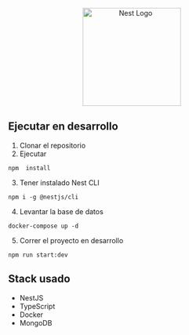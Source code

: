 <p align="center">
  <a href="http://nestjs.com/" target="blank"><img src="https://nestjs.com/img/logo-small.svg" width="200" alt="Nest Logo" /></a>
</p>



## Ejecutar en desarrollo

1. Clonar el repositorio
2. Ejecutar 
```
npm  install
```
3. Tener instalado Nest CLI
```
npm i -g @nestjs/cli
```

4. Levantar la base de datos 
```
docker-compose up -d
```
5. Correr el proyecto en desarrollo 
```
npm run start:dev
```

## Stack usado 
* NestJS  
* TypeScript 
* Docker 
* MongoDB


